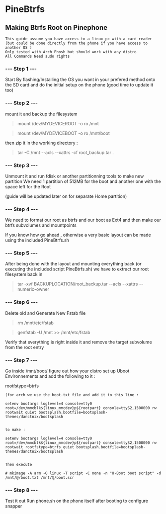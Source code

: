 # PineBtrfs
## Making Btrfs Root on Pinephone

```
This guide assume you have access to a linux pc with a card reader
(but could be done directly from the phone if you have access to another OS )
Only tested with Arch Phosh but should work with any distro
All Commands Need sudo rights

```


### --- Step 1 ---
Start By flashing/Installing the OS you want in your prefered method onto the SD card
and do the initial setup on the phone (good time to update it too)

### --- Step 2 ---

mount it and backup the filesystem

>mount /dev/MYDEVICEROOT -o ro /mnt

>mount /dev/MYDEVICEBOOT -o ro /mnt/boot

then zip it in the working directory :

> tar -C /mnt --acls --xattrs -cf root_backup.tar .

### --- Step 3 ---

Unmount it and run fdisk or another partitionning tools to make new partition
We need 1 partition of 512MB for the boot and another one with the space left for the Root

(guide will be updated later on for separate Home partition)

### --- Step 4 ---

We need to format our root as btrfs and our boot as Ext4
and then make our btrfs subvolumes and mountpoints

If you know how go ahead , otherwise a very basic layout can be made using the included PineBtrfs.sh

### --- Step 5 ---

After being done with the layout and mounting everything back (or executing the included script PineBtrfs.sh)
we have to extract our root filesystem back in

> tar -xvf BACKUPLOCATION/root_backup.tar --acls --xattrs --numeric-owner

### --- Step 6 ---

Delete old and Generate New Fstab file

> rm /mnt/etc/fstab

> genfstab -U /mnt >> /mnt/etc/fstab

Verify that everything is right inside it and remove the target subvolume from the root entry

### --- Step 7 ---

Go inside /mnt/boot/
figure out how your distro set up Uboot Environnements
and add the following to it : 

rootfstype=btrfs

```
(for arch we use the boot.txt file and add it to this line : 

setenv bootargs loglevel=4 console=tty0 root=/dev/mmcblk${linux_mmcdev}p${rootpart} console=ttyS2,1500000 rw rootwait quiet bootsplash.bootfile=bootsplash-themes/danctnix/bootsplash


to make : 

setenv bootargs loglevel=4 console=tty0 root=/dev/mmcblk${linux_mmcdev}p${rootpart} console=ttyS2,1500000 rw rootwait rootfstype=btrfs quiet bootsplash.bootfile=bootsplash-themes/danctnix/bootsplash


Then execute 

# mkimage -A arm -O linux -T script -C none -n "U-Boot boot script" -d /mnt/@/boot.txt /mnt/@/boot.scr
```

### --- Step 8 ---

Test it out
Run phone.sh on the phone itself after booting to configure snapper
